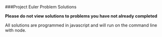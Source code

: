 ###Project Euler Problem Solutions

**Please do not view solutions to problems you have not already completed**

All solutions are programmed in javascript and will run on the command line with node.